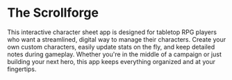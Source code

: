 # The Scrollforge

This interactive character sheet app is designed for tabletop RPG players who want a streamlined, digital way to manage their characters. Create your own custom characters, easily update stats on the fly, and keep detailed notes during gameplay. Whether you're in the middle of a campaign or just building your next hero, this app keeps everything organized and at your fingertips.

